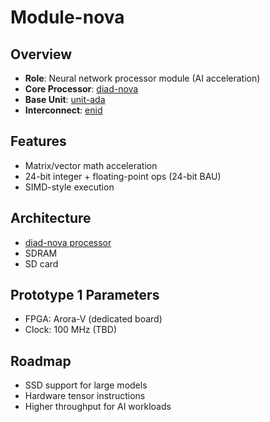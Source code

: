 # Module-nova

## Overview

- **Role**: Neural network processor module (AI acceleration)
- **Core Processor**: [diad-nova](../../processors/nova/nova.md)
- **Base Unit**: [unit-ada](../../units/ada/ada.md)
- **Interconnect**: [enid](../../interfaces/enid/enid.md)

## Features

- Matrix/vector math acceleration
- 24-bit integer + floating-point ops (24-bit BAU)
- SIMD-style execution

## Architecture

- [diad-nova processor](../../processors/nova/nova.md)
- SDRAM
- SD card

## Prototype 1 Parameters

- FPGA: Arora-V (dedicated board)
- Clock: 100 MHz (TBD)

## Roadmap

- SSD support for large models
- Hardware tensor instructions
- Higher throughput for AI workloads
